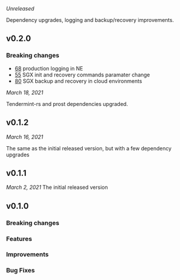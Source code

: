 *Unreleased*

Dependency upgrades, logging and backup/recovery improvements.
## v0.2.0
### Breaking changes
* [68](https://github.com/crypto-com/tmkms-light/pull/68) production logging in NE
* [55](https://github.com/crypto-com/tmkms-light/pull/55) SGX init and recovery commands paramater change
* [80](https://github.com/crypto-com/tmkms-light/pull/80) SGX backup and recovery in cloud environments

*March 18, 2021*

Tendermint-rs and prost dependencies upgraded.
## v0.1.2

*March 16, 2021*

The same as the initial released version, but with a few dependency upgrades
## v0.1.1

*March 2, 2021*
The initial released version
## v0.1.0 
### Breaking changes
### Features
### Improvements
### Bug Fixes
